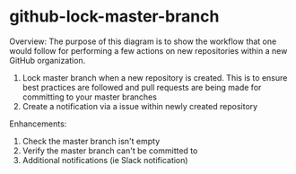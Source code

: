 # github-lock-master-branch
Overview:
The purpose of this diagram is to show the workflow that one would follow for performing a few actions on new repositories within a new GitHub organization.

1. Lock master branch when a new repository is created. This is to ensure best practices are followed and pull requests are being made for committing to your master branches
2. Create a notification via a issue within newly created repository


Enhancements:
1. Check the master branch isn't empty
2. Verify the master branch can't be committed to
3. Additional notifications (ie Slack notification)